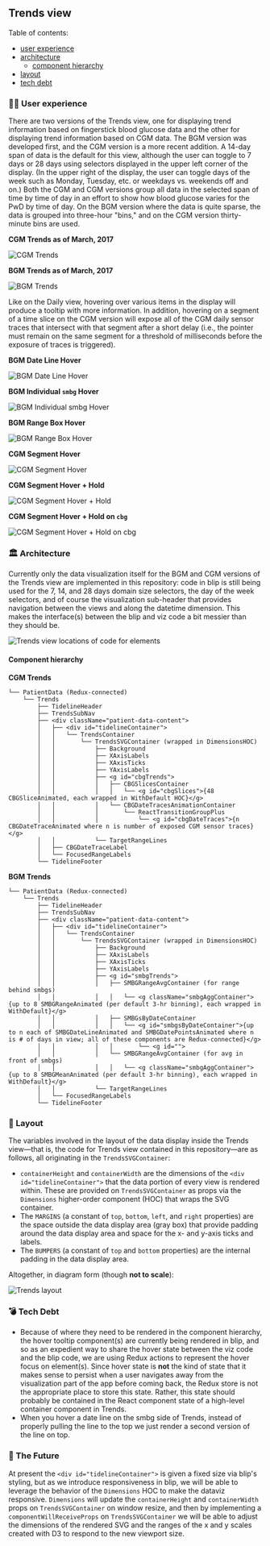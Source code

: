 ## Trends view

Table of contents:

- [user experience](#user-experience)
- [architecture](#architecture)
    + [component hierarchy](#component-hierarchy)
- [layout](#layout)
- [tech debt](#tech-debt)

### 👱🏾 User experience

There are two versions of the Trends view, one for displaying trend information based on fingerstick blood glucose data and the other for displaying trend information based on CGM data. The BGM version was developed first, and the CGM version is a more recent addition. A 14-day span of data is the default for this view, although the user can toggle to 7 days or 28 days using selectors displayed in the upper left corner of the display. (In the upper right of the display, the user can toggle days of the week such as Monday, Tuesday, etc. or weekdays vs. weekends off and on.) Both the CGM and CGM versions group all data in the selected span of time by time of day in an effort to show how blood glucose varies for the PwD by time of day. On the BGM version where the data is quite sparse, the data is grouped into three-hour "bins," and on the CGM version thirty-minute bins are used.

**CGM Trends as of March, 2017**

![CGM Trends](./images/cgm_trends.png)

**BGM Trends as of March, 2017**

![BGM Trends](./images/bgm_trends.png)

Like on the Daily view, hovering over various items in the display will produce a tooltip with more information. In addition, hovering on a segment of a time slice on the CGM version will expose all of the CGM daily sensor traces that intersect with that segment after a short delay (i.e., the pointer must remain on the same segment for a threshold of milliseconds before the exposure of traces is triggered).

**BGM Date Line Hover**

![BGM Date Line Hover](./images/bgm_trends_date_line_hover.png)

**BGM Individual `smbg` Hover**

![BGM Individual `smbg` Hover](./images/bgm_trends_smbg_hover.png)

**BGM Range Box Hover**

![BGM Range Box Hover](./images/bgm_trends_range_hover.png)

**CGM Segment Hover**

![CGM Segment Hover](./images/cgm_trends_segment_hover.gif)

**CGM Segment Hover + Hold**

![CGM Segment Hover + Hold](./images/cgm_trends_segment_hover_hold.png)

**CGM Segment Hover + Hold on `cbg`**

![CGM Segment Hover + Hold on `cbg`](./images/cgm_trends_segment_hover_hold_cbg.png)

### 🏛️ Architecture

Currently only the data visualization itself for the BGM and CGM versions of the Trends view are implemented in this repository: code in blip is still being used for the 7, 14, and 28 days domain size selectors, the day of the week selectors, and of course the visualization sub-header that provides navigation between the views and along the datetime dimension. This makes the interface(s) between the blip and viz code a bit messier than they should be.

![Trends view locations of code for elements](./images/trends_code_locations.png)

#### Component hierarchy

**CGM Trends**

```
└── PatientData (Redux-connected)
    └── Trends
        ├── TidelineHeader
        ├── TrendsSubNav
        ├── <div className="patient-data-content">
        │   ├── <div id="tidelineContainer">
        │   │   └── TrendsContainer
        │   │       └── TrendsSVGContainer (wrapped in DimensionsHOC)
        │   │           ├── Background
        │   │           ├── XAxisLabels
        │   │           ├── XAxisTicks
        │   │           ├── YAxisLabels
        │   │           ├── <g id="cbgTrends">
        │   │           │   ├── CBGSlicesContainer
        │   │           │   │   └── <g id="cbgSlices">{48 CBGSliceAnimated, each wrapped in WithDefault HOC}</g>
        │   │           │   └── CBGDateTracesAnimationContainer
        │   │           │       └── ReactTransitionGroupPlus
        │   │           │           └── <g id="cbgDateTraces">{n CBGDateTraceAnimated where n is number of exposed CGM sensor traces}</g>
        │   │           └── TargetRangeLines
        │   ├── CBGDateTraceLabel
        │   └── FocusedRangeLabels
        └── TidelineFooter
```

**BGM Trends**

```
└── PatientData (Redux-connected)
    └── Trends
        ├── TidelineHeader
        ├── TrendsSubNav
        ├── <div className="patient-data-content">
        │   ├── <div id="tidelineContainer">
        │   │   └── TrendsContainer
        │   │       └── TrendsSVGContainer (wrapped in DimensionsHOC)
        │   │           ├── Background
        │   │           ├── XAxisLabels
        │   │           ├── XAxisTicks
        │   │           ├── YAxisLabels
        │   │           ├── <g id="smbgTrends">
        │   │           │   ├── SMBGRangeAvgContainer (for range behind smbgs)
        │   │           │   │   └── <g className="smbgAggContainer">{up to 8 SMBGRangeAnimated (per default 3-hr binning), each wrapped in WithDefault}</g>
        │   │           │   ├── SMBGsByDateContainer
        │   │           │   │   └── <g id="smbgsByDateContainer">{up to n each of SMBGDateLineAnimated and SMBGDatePointsAnimated where n is # of days in view; all of these components are Redux-connected}</g>
        │   │           │   │       └── <g id="">
        │   │           │   └── SMBGRangeAvgContainer (for avg in front of smbgs)
        │   │           │   │   └── <g className="smbgAggContainer">{up to 8 SMBGMeanAnimated (per default 3-hr binning), each wrapped in WithDefault}</g>
        │   │           └── TargetRangeLines
        │   └── FocusedRangeLabels
        └── TidelineFooter
```

### 📐 Layout

The variables involved in the layout of the data display inside the Trends view—that is, the code for Trends view contained in this repository—are as follows, all originating in the `TrendsSVGContainer`:

- `containerHeight` and `containerWidth` are the dimensions of the `<div id="tidelineContainer">` that the data portion of every view is rendered within. These are provided on `TrendsSVGContainer` as props via the `Dimensions` higher-order component (HOC) that wraps the SVG container.
- The `MARGINS` (a constant of `top`, `bottom`, `left`, and `right` properties) are the space outside the data display area (gray box) that provide padding around the data display area and space for the x- and y-axis ticks and labels.
- The `BUMPERS` (a constant of `top` and `bottom` properties) are the internal padding in the data display area.

Altogether, in diagram form (though **not to scale**):

![Trends layout](./images/tidelineContainer@2x.png 'Trends layout')

### 💣 Tech Debt

- Because of where they need to be rendered in the component hierarchy, the hover tooltip component(s) are currently being rendered in blip, and so as an expedient way to share the hover state between the viz code and the blip code, we are using Redux actions to represent the hover focus on element(s). Since hover state is **not** the kind of state that it makes sense to persist when a user navigates away from the visualization part of the app before coming back, the Redux store is not the appropriate place to store this state. Rather, this state should probably be contained in the React component state of a high-level container component in Trends.
- When you hover a date line on the smbg side of Trends, instead of properly pulling the line to the top we just render a second version of the line on top.

### 🚀 The Future

At present the `<div id="tidelineContainer">` is given a fixed size via blip's styling, but as we introduce responsiveness in blip, we will be able to leverage the behavior of the `Dimensions` HOC to make the dataviz responsive. `Dimensions` will update the `containerHeight` and `containerWidth` props on `TrendsSVGContainer` on window resize, and then by implementing a `componentWillReceiveProps` on `TrendsSVGContainer` we will be able to adjust the dimensions of the rendered SVG and the ranges of the x and y scales created with D3 to respond to the new viewport size.
